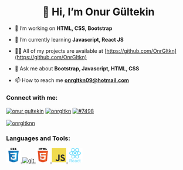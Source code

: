 <h1 align="center"> 👋 Hi, I’m Onur Gültekin </h1>
 
- 🔭 I’m working on <strong> HTML, CSS, Bootstrap </strong>
 
- 🌱 I’m currently learning <strong> Javascript, React JS </strong>

- 👨‍💻 All of my projects are available at [https://github.com/OnrGltkn](https://github.com/OnrGltkn)

- 💬 Ask me about **Bootstrap, Javascript, HTML, CSS**

- 📫 How to reach me **onrgltkn09@hotmail.com**

<h3 align="left">Connect with me:</h3>
<p align="left">
<a href="https://www.linkedin.com/in/onurgultekin09/ target="blank"><img align="center" src="https://raw.githubusercontent.com/rahuldkjain/github-profile-readme-generator/master/src/images/icons/Social/linked-in-alt.svg" alt="onur gultekin" height="30" width="40" /></a>
<a href="https://www.hackerrank.com/onrgltkn09 target="blank"><img align="center" src="https://raw.githubusercontent.com/rahuldkjain/github-profile-readme-generator/master/src/images/icons/Social/hackerrank.svg" alt="onrgltkn" height="30" width="40" /></a>
<a href="https://discord.gg/#7498" target="blank"><img align="center" src="https://raw.githubusercontent.com/rahuldkjain/github-profile-readme-generator/master/src/images/icons/Social/discord.svg" alt="#7498" height="30" width="40" /></a>
</p>
<a href="https://www.instagram.com/onrgltknn/ target="blank"><img align="center" src="https://global-uploads.webflow.com/6097e0eca1e87557da031fef/609859a191abe5d64b17fed3_Patika%20logo-p-500.png" alt="onrgltknn" height="30" width="40" style="max-width: 100%;"></a>

<h3 align="left">Languages and Tools:</h3>
<p align="left"> <a href="https://www.w3schools.com/css/" target="_blank" rel="noreferrer"> <img src="https://raw.githubusercontent.com/devicons/devicon/master/icons/css3/css3-original-wordmark.svg" alt="css3" width="40" height="40"/> </a> <a href="https://git-scm.com/" target="_blank" rel="noreferrer"> <img src="https://www.vectorlogo.zone/logos/git-scm/git-scm-icon.svg" alt="git" width="40" height="40"/> </a> <a href="https://www.w3.org/html/" target="_blank" rel="noreferrer"> <img src="https://raw.githubusercontent.com/devicons/devicon/master/icons/html5/html5-original-wordmark.svg" alt="html5" width="40" height="40"/> </a> <a href="https://developer.mozilla.org/en-US/docs/Web/JavaScript" target="_blank" rel="noreferrer"> <img src="https://raw.githubusercontent.com/devicons/devicon/master/icons/javascript/javascript-original.svg" alt="javascript" width="40" height="40"/> </a> <a href="https://reactjs.org/" target="_blank" rel="noreferrer"> <img src="https://raw.githubusercontent.com/devicons/devicon/master/icons/react/react-original-wordmark.svg" alt="react" width="40" height="40"/> </a> </p>

<!---
OnrGltkn/OnrGltkn is a ✨ special ✨ repository because its `README.md` (this file) appears on your GitHub profile.
You can click the Preview link to take a look at your changes.
--->
